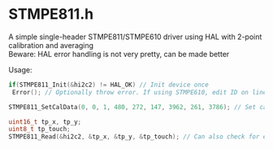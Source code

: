# STMPE811.h
A simple single-header STMPE811/STMPE610 driver using HAL with 2-point calibration and averaging  
Beware: HAL error handling is not very pretty, can be made better

Usage:
```C++
if(STMPE811_Init(&hi2c2) != HAL_OK) // Init device once
 Error(); // Optionally throw error. If using STMPE610, edit ID on line 276

STMPE811_SetCalData(0, 0, 1, 480, 272, 147, 3962, 261, 3786); // Set calibration parameters for your touch screen(can be updated at any point)

uint16_t tp_x, tp_y;
uint8_t tp_touch;
STMPE811_Read(&hi2c2, &tp_x, &tp_y, &tp_touch); // Can also check for errors
```
